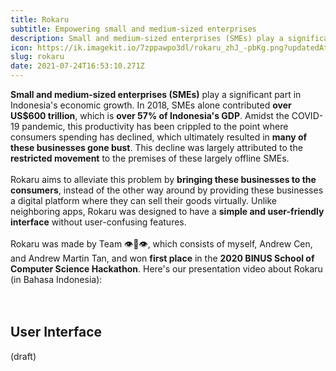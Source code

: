 ```yaml
---
title: Rokaru
subtitle: Empowering small and medium-sized enterprises
description: Small and medium-sized enterprises (SMEs) play a significant part in Indonesia's economic growth. In 2018, SMEs alone contributed over US$600 trillion, which is over 57% of Indonesia's GDP.
icon: https://ik.imagekit.io/7zppawpo3dl/rokaru_zhJ_-pbKg.png?updatedAt=1627146897868
slug: rokaru
date: 2021-07-24T16:53:10.271Z
---
```

**Small and medium-sized enterprises (SMEs)** play a significant part in Indonesia's economic growth. In 2018, SMEs alone contributed **over US$600 trillion**, which is **over 57% of Indonesia's GDP**. Amidst the COVID-19 pandemic, this productivity has been crippled to the point where consumers spending has declined, which ultimately resulted in **many of these businesses gone bust**. This decline was largely attributed to the **restricted movement** to the premises of these largely offline SMEs. 
<br>
<br>
Rokaru aims to alleviate this problem by **bringing these businesses to the consumers**, instead of the other way around by providing these businesses a digital platform where they can sell their goods virtually. Unlike neighboring apps, Rokaru was designed to have a **simple and user-friendly interface** without user-confusing features.
<br>
<br>
Rokaru was made by Team 👁👄👁, which consists of myself, Andrew Cen, and Andrew Martin Tan, and won **<Hyperlink to="https://socs.binus.ac.id/2020/12/18/mahasiswa-mat-menjuarai-kompetisi-socs-hackathon-2020/" external>first place</Hyperlink>** in the **2020 BINUS School of Computer Science Hackathon**. Here's our presentation video about Rokaru (in Bahasa Indonesia):
<br>
<br>
<YouTubePlayer id="qXvih-D7XDo"></YouTubePlayer>
<br>
## User Interface
(draft)
